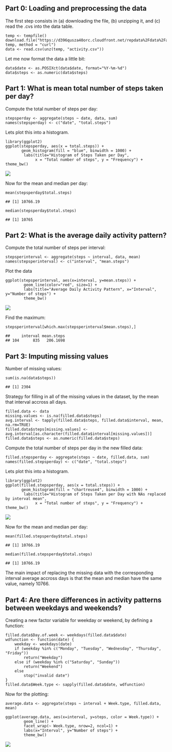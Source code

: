 Part 0: Loading and preprocessing the data
------------------------------------------

The first step consists in (a) downloading the file, (b) unzipping it,
and (c) read the .cvs into the data table.

    temp <- tempfile()
    download.file("https://d396qusza40orc.cloudfront.net/repdata%2Fdata%2Factivity.zip", temp, method = "curl")
    data <- read.csv(unz(temp, "activity.csv"))

Let me now format the data a little bit:

    data$date <- as.POSIXct(data$date, format="%Y-%m-%d")
    data$steps <- as.numeric(data$steps)

Part 1: What is mean total number of steps taken per day?
---------------------------------------------------------

Compute the total number of steps per day:

    stepsperday <- aggregate(steps ~ date, data, sum)
    names(stepsperday) <- c("date", "total.steps")

Lets plot this into a histogram.

    library(ggplot2)
    ggplot(stepsperday, aes(x = total.steps)) + 
           geom_histogram(fill = "blue", binwidth = 1000) + 
            labs(title="Histogram of Steps Taken per Day", 
                 x = "Total number of steps", y = "Frequency") + theme_bw()

![](PA1_template_files/figure-markdown_strict/unnamed-chunk-4-1.png?raw=true)

Now for the mean and median per day:

    mean(stepsperday$total.steps)

    ## [1] 10766.19

    median(stepsperday$total.steps)

    ## [1] 10765

Part 2: What is the average daily activity pattern?
---------------------------------------------------

Compute the total number of steps per interval:

    stepsperinterval <- aggregate(steps ~ interval, data, mean)
    names(stepsperinterval) <- c("interval", "mean.steps")

Plot the data

    ggplot(stepsperinterval, aes(x=interval, y=mean.steps)) +   
            geom_line(color="red", size=1) +  
            labs(title="Average Daily Activity Pattern", x="Interval", y="Number of steps") +  
            theme_bw()

![](PA1_template_files/figure-markdown_strict/unnamed-chunk-7-1.png?raw=true)

Find the maximum:

    stepsperinterval[which.max(stepsperinterval$mean.steps),]

    ##     interval mean.steps
    ## 104      835   206.1698

Part 3: Imputing missing values
-------------------------------

Number of missing values:

    sum(is.na(data$steps))

    ## [1] 2304

Strategy for filling in all of the missing values in the dataset, by the
mean that interval accross all days.

    filled.data <- data
    missing.values <- is.na(filled.data$steps)
    avg.interval <- tapply(filled.data$steps, filled.data$interval, mean, na.rm=TRUE)
    filled.data$steps[missing.values] <- avg.interval[as.character(filled.data$interval[missing.values])]
    filled.data$steps <- as.numeric(filled.data$steps)

Compute the total number of steps per day in the new filled data:

    filled.stepsperday <- aggregate(steps ~ date, filled.data, sum)
    names(filled.stepsperday) <- c("date", "total.steps")

Lets plot this into a histogram.

    library(ggplot2)
    ggplot(filled.stepsperday, aes(x = total.steps)) + 
           geom_histogram(fill = "chartreuse4", binwidth = 1000) + 
            labs(title="Histogram of Steps Taken per Day with NAs replaced by interval mean", 
                 x = "Total number of steps", y = "Frequency") + theme_bw()

![](PA1_template_files/figure-markdown_strict/unnamed-chunk-12-1.png?raw=true)

Now for the mean and median per day:

    mean(filled.stepsperday$total.steps)

    ## [1] 10766.19

    median(filled.stepsperday$total.steps)

    ## [1] 10766.19

The main impact of replacing the missing data with the corresponding
interval average accross days is that the mean and median have the same
value, namely 10766.

Part 4: Are there differences in activity patterns between weekdays and weekends?
---------------------------------------------------------------------------------

Creating a new factor variable for weekday or weekend, by defining a
function:

    filled.data$Day.of.week <- weekdays(filled.data$date)
    wdfunction <- function(date) {
        weekday <- weekdays(date)
        if (weekday %in% c("Monday", "Tuesday", "Wednesday", "Thursday", "Friday"))
            return("Weekday")
        else if (weekday %in% c("Saturday", "Sunday"))
            return("Weekend")
        else
            stop("invalid date")
    }
    filled.data$Week.type <- sapply(filled.data$date, wdfunction)

Now for the plotting:

    average.data <- aggregate(steps ~ interval + Week.type, filled.data, mean)

    ggplot(average.data, aes(x=interval, y=steps, color = Week.type)) + 
            geom_line() + 
            facet_wrap(~ Week.type, nrow=2, ncol=1) +
            labs(x="Interval", y="Number of steps") +
            theme_bw()

![](PA1_template_files/figure-markdown_strict/unnamed-chunk-15-1.png?raw=true)
